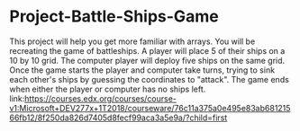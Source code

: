 # Project-Battle-Ships-Game
This project will help you get more familiar with arrays. You will be recreating the game of battleships. A player will place 5 of their ships on a 10 by 10 grid. The computer player will deploy five ships on the same grid. Once the game starts the player and computer take turns, trying to sink each other's ships by guessing the coordinates to "attack". The game ends when either the player or computer has no ships left. link:https://courses.edx.org/courses/course-v1:Microsoft+DEV277x+1T2018/courseware/76c11a375a0e495e83ab68121566fb12/8f250da826d7405d8fecf99aca3a5e9a/?child=first
